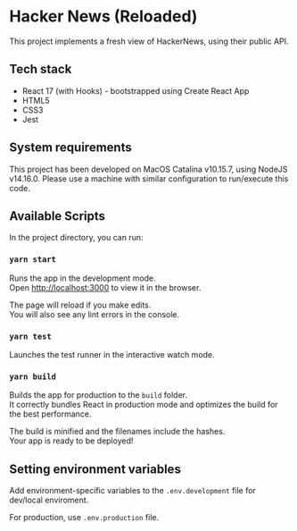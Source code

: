 # Hacker News (Reloaded)

This project implements a fresh view of HackerNews, using their public API.

## Tech stack

- React 17 (with Hooks) - bootstrapped using Create React App
- HTML5
- CSS3
- Jest

## System requirements

This project has been developed on MacOS Catalina v10.15.7, using NodeJS v14.16.0. Please use a machine with similar configuration to run/execute this code.

## Available Scripts

In the project directory, you can run:

### `yarn start`

Runs the app in the development mode.\
Open [http://localhost:3000](http://localhost:3000) to view it in the browser.

The page will reload if you make edits.\
You will also see any lint errors in the console.

### `yarn test`

Launches the test runner in the interactive watch mode.

### `yarn build`

Builds the app for production to the `build` folder.\
It correctly bundles React in production mode and optimizes the build for the best performance.

The build is minified and the filenames include the hashes.\
Your app is ready to be deployed!

## Setting environment variables

Add environment-specific variables to the `.env.development` file for dev/local enviroment.

For production, use `.env.production` file.

